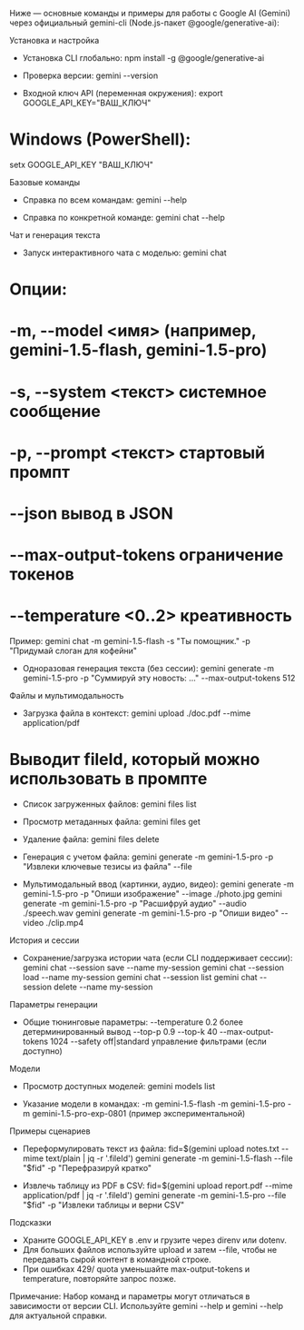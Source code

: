 
Ниже — основные команды и примеры для работы с Google AI (Gemini) через официальный gemini-cli (Node.js-пакет @google/generative-ai):

Установка и настройка
- Установка CLI глобально:
npm install -g @google/generative-ai

- Проверка версии:
gemini --version

- Входной ключ API (переменная окружения):
export GOOGLE_API_KEY="ВАШ_КЛЮЧ"
# Windows (PowerShell):
setx GOOGLE_API_KEY "ВАШ_КЛЮЧ"

Базовые команды
- Справка по всем командам:
gemini --help

- Справка по конкретной команде:
gemini chat --help

Чат и генерация текста
- Запуск интерактивного чата с моделью:
gemini chat
# Опции:
# -m, --model <имя> (например, gemini-1.5-flash, gemini-1.5-pro)
# -s, --system <текст> системное сообщение
# -p, --prompt <текст> стартовый промпт
# --json вывод в JSON
# --max-output-tokens <n> ограничение токенов
# --temperature <0..2> креативность

Пример:
gemini chat -m gemini-1.5-flash -s "Ты помощник." -p "Придумай слоган для кофейни"

- Одноразовая генерация текста (без сессии):
gemini generate -m gemini-1.5-pro -p "Суммируй эту новость: …" --max-output-tokens 512

Файлы и мультимодальность
- Загрузка файла в контекст:
gemini upload ./doc.pdf --mime application/pdf
# Выводит fileId, который можно использовать в промпте

- Список загруженных файлов:
gemini files list

- Просмотр метаданных файла:
gemini files get <fileId>

- Удаление файла:
gemini files delete <fileId>

- Генерация с учетом файла:
gemini generate -m gemini-1.5-pro -p "Извлеки ключевые тезисы из файла" --file <fileId>

- Мультимодальный ввод (картинки, аудио, видео):
gemini generate -m gemini-1.5-pro -p "Опиши изображение" --image ./photo.jpg
gemini generate -m gemini-1.5-pro -p "Расшифруй аудио" --audio ./speech.wav
gemini generate -m gemini-1.5-pro -p "Опиши видео" --video ./clip.mp4

История и сессии
- Сохранение/загрузка истории чата (если CLI поддерживает сессии):
gemini chat --session save --name my-session
gemini chat --session load --name my-session
gemini chat --session list
gemini chat --session delete --name my-session

Параметры генерации
- Общие тюнинговые параметры:
--temperature 0.2 более детерминированный вывод
--top-p 0.9
--top-k 40
--max-output-tokens 1024
--safety off|standard управление фильтрами (если доступно)

Модели
- Просмотр доступных моделей:
gemini models list

- Указание модели в командах:
-m gemini-1.5-flash
-m gemini-1.5-pro
-m gemini-1.5-pro-exp-0801 (пример экспериментальной)

Примеры сценариев
- Переформулировать текст из файла:
fid=$(gemini upload notes.txt --mime text/plain | jq -r '.fileId')
gemini generate -m gemini-1.5-flash --file "$fid" -p "Перефразируй кратко"

- Извлечь таблицу из PDF в CSV:
fid=$(gemini upload report.pdf --mime application/pdf | jq -r '.fileId')
gemini generate -m gemini-1.5-pro --file "$fid" -p "Извлеки таблицы и верни CSV"

Подсказки
- Храните GOOGLE_API_KEY в .env и грузите через direnv или dotenv.
- Для больших файлов используйте upload и затем --file, чтобы не передавать сырой контент в командной строке.
- При ошибках 429/ quota уменьшайте max-output-tokens и temperature, повторяйте запрос позже.

Примечание: Набор команд и параметры могут отличаться в зависимости от версии CLI. Используйте gemini --help и gemini <cmd> --help для актуальной справки.
